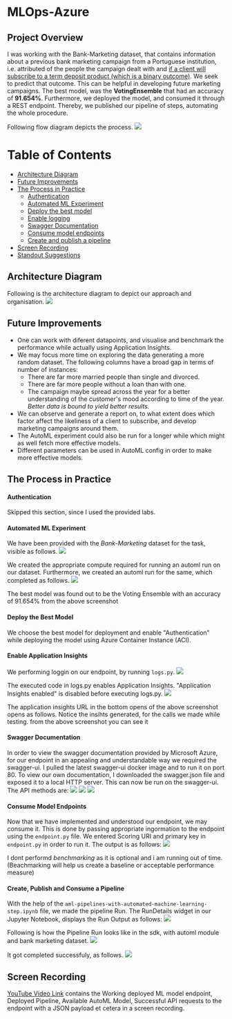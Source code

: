 # MLOps-Azure

## Project Overview
I was working with the Bank-Marketing dataset, that contains information about a previous bank marketing campaign from a Portuguese institution, i.e. attributed of the people the campaign dealt with and <ins>if a client will subscribe to a term deposit product (which is a binary outcome)</ins>.
We seek to predict that outcome. This can be helpful in developing future marketing campaigns.
The best model, was the **VotingEnsemble** that had an accuracy of **91.654%**. Furthermore, we deployed the model, and consumed it through a REST endpoint. Thereby, we published our pipeline of steps, automating the whole procedure.

Following flow diagram depicts the process.
<img src="mlops-flow.png"/>


# Table of Contents
 * [Architecture Diagram](#arch)
 * [Future Improvements](#fi)
 * [The Process in Practice](#tpip)
     * [Authentication](#auth)
     * [Automated ML Experiment](#automl)
     * [Deploy the best model](#deploy)
     * [Enable logging](#logging)
     * [Swagger Documentation](#swagger)
     * [Consume model endpoints](#consume)
     * [Create and publish a pipeline](#pipeline)
 * [Screen Recording](#sr)
 * [Standout Suggestions](#ss)
 
 
## Architecture Diagram<a name="arch"></a>
Following is the architecture diagram to depict our approach and organisation.
<img src="mlops-arch.png"/>

## Future Improvements<a name="fi"></a>
* One can work with diferent datapoints, and visualise and benchmark the performance while actually using Application Insights.
* We may focus more time on exploring the data generating a more random dataset. The following columns have a broad gap in terms of number of instances:
    * There are far more married people than single and divorced.
    * There are far more people without a loan than with one.
    * The campaign maybe spread across the year for a better understanding of the customer's mood according to time of the year.
*Better data is bound to yield better results.*
* We can observe and generate a report on, to what extent does which factor affect the likeliness of a client to subscribe, and develop marketing campaigns around them.
* The AutoML experiment could also be run for a longer while which might as well fetch more effective models.
* Different parameters can be used in AutoML config in order to make more effective models.

## The Process in Practice<a name="tpip"></a>

#### Authentication <a name="auth"></a>
Skipped this section, since I used the provided labs.

#### Automated ML Experiment<a name="automl"></a>
We have been provided with the *Bank-Marketing* dataset for the task, visible as follows.
<img src="screenshots for project/Screenshot (521).png"/>

We created the appropriate compute required for running an automl run on our dataset. Furthermore, we created an automl run for the same, which completed as follows.
<img src="screenshots for project/Screenshot (523).png"/>

The best model was found out to be the Voting Ensemble with an accuracy of 91.654%
from the above screenshot

#### Deploy the Best Model<a name="deploy"></a>
We choose the best model for deployment and enable "Authentication" while deploying the model using Azure Container Instance (ACI).

#### Enable Application Insights<a name="logging"></a>
We performing loggin on our endpoint, by running `logs.py`.
<img src="screenshots for project/Screenshot (527).png"/>

The executed code in logs.py enables Application Insights. "Application Insights enabled" is disabled before executing logs.py.
<img src="screenshots for project/Screenshot (528).png"/>

The application insights URL in the bottom opens of the above screenshot opens as follows. Notice the insihts generated, for the calls we made while testing.
from the above screenshot you can see it

#### Swagger Documentation<a name="swagger"></a>
In order to view the swagger documentation provided by Microsoft Azure, for our endpoint in an appealing and understandable way we required the swagger-ui. I pulled the latest swagger-ui docker image and to run it on port 80.
To view our own documentation, I downloaded the swagger.json file and exposed it to a local HTTP server. This can now be run on the swagger-ui.
The API methods are:
<img src="screenshots for project/swagger1.png"/>
<img src="screenshots for project/swagger2.png"/>
<img src="screenshots for project/swagger3.png"/>

#### Consume Model Endpoints<a name="consume"></a>
Now that we have implemented and understood our endpoint, we may consume it. This is done by passing appropriate ingormation to the endpoint using the `endpoint.py` file. We entered Scoring URI and primary key in `endpoint.py` in order to run it. The output is as follows:
<img src="screenshots for project/Screenshot (532).png"/>

I dont performd *benchmarking* as it is optional and i am running out of time.(Beachmarking will help us create a baseline or acceptable performance measure)
#### Create, Publish and Consume a Pipeline<a name="pipeline"></a>
With the help of the `aml-pipelines-with-automated-machine-learning-step.ipynb` file, we made the pipeline Run. The RunDetails widget in our Jupyter Notebook, displays the Run Output as follows:
<img src="screenshots/run-details-widget-nb.png"/>

Following is how the Pipeline Run looks like in the sdk, with automl module and bank marketing dataset.
<img src="screenshots for project/Screenshot (540).png"/>

It got completed successfuly, as follows.
<img src="screenshots for project/Screenshot (544).png"/>

## Screen Recording<a name="sr"></a>
<a href="https://youtu.be/otFyHKmV_To">YouTube Video Link</a> contains the Working deployed ML model endpoint, Deployed Pipeline, Available AutoML Model, 
Successful API requests to the endpoint with a JSON payload et cetera in a screen recording.


